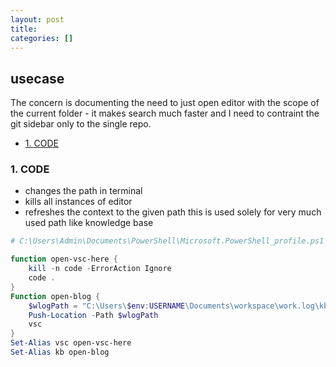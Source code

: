```yaml
---
layout: post
title:
categories: []
---
```

## usecase
The concern is documenting the need to just open editor with the scope of the current folder - it makes search much faster and I need to contraint the git sidebar only to the single repo. 

<!-- TOC -->

- [1. CODE](#1-code)

<!-- /TOC -->

### 1. CODE
* changes the path in terminal
* kills all instances of editor
* refreshes the context to the given path
this is used solely for very much used path like knowledge base

```powershell
# C:\Users\Admin\Documents\PowerShell\Microsoft.PowerShell_profile.ps1

function open-vsc-here {
    kill -n code -ErrorAction Ignore
    code .
}
Function open-blog { 
    $wlogPath = "C:\Users\$env:USERNAME\Documents\workspace\work.log\kb\" 
    Push-Location -Path $wlogPath
    vsc
}
Set-Alias vsc open-vsc-here
Set-Alias kb open-blog
```
